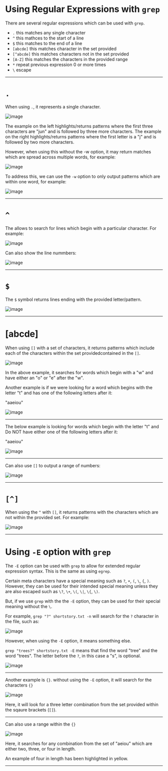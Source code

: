 # Using Regular Expressions with `grep`

There are several regular expressions which can be used with `grep`.

*  `.` this matches any single character 
*  `^` this mathces to the start of a line 
*  `$` this matches to the end of a line
*  `[abcde]` this matches character in the set provided 
*  `[^abcde]` this matches characters not in the set provided 
*  `[A-Z]` this matches the characters in the provided range 
*  `*` repeat previous expression 0 or more times
*  `\` escape 

---

# `.`

When using `.`, it represents a single character. 

![image](https://user-images.githubusercontent.com/107522496/199689107-56b1a609-0eb5-44fe-9607-187101cad3d0.png)

The example on the left highlights/returns patterns where the first three characters are "jun" and is followed by three more characters.
The example on the right highlights/returns patterns where the first letter is a "j" and is followed by two more characters.

However, when using this without the -w option, it may return matches which are spread across multiple words, for example:

![image](https://user-images.githubusercontent.com/107522496/199691995-7efbc4e6-d08a-4920-bf93-c02bace2c830.png)

To address this, we can use the `-w` option to only output patterns which are within one word, for example: 

![image](https://user-images.githubusercontent.com/107522496/199692432-e684d373-0541-480b-8213-b2d21c6bc6fd.png)

---

# `^`

The allows to search for lines which begin with a particular character. For example:

![image](https://user-images.githubusercontent.com/107522496/199695449-c7c718fa-949a-49aa-ad5b-0deabf22d913.png)

Can also show the line nummbers:

![image](https://user-images.githubusercontent.com/107522496/199695573-8d3df663-bbb9-45c2-b8bc-58b86985975f.png)

---

# `$`

The `$` symbol returns lines ending with the provided letter/pattern. 

![image](https://user-images.githubusercontent.com/107522496/199696556-128f0a97-c11c-44ed-89fb-b7764a9a3212.png)

---

# [abcde] 

When using `[]` with a set of characters, it returns patterns which include each of the characters within the set providedcontained in the `[]`. 

![image](https://user-images.githubusercontent.com/107522496/199705445-b80d5b5a-db3f-454f-9793-f0140d67b1f2.png)

In the above example, it searches for words which begin with a "w" and have either an "o" or "e" after the "w".

Another example is if we were looking for a word which begins with the letter "t" and has one of the following letters after it:

"aaeiou"

![image](https://user-images.githubusercontent.com/107522496/199712101-9a76ce8a-f958-4e7e-a392-76049a2bff81.png)

---

The below example is looking for words which begin with the letter "t" and Do NOT have either one of the following letters after it:

"aaeiou"

![image](https://user-images.githubusercontent.com/107522496/199712317-b135a58d-f8ee-44b3-98e3-3a3f7375103f.png)

---

Can also use `[]` to output a range of numbers:

![image](https://user-images.githubusercontent.com/107522496/199705539-40719142-b1d9-44fb-81f9-2a318cfd6c74.png)

---

# `[^]`

When using the `^` with `[]`, it returns patterns with the characters which are not within the provided set. For example:

![image](https://user-images.githubusercontent.com/107522496/199706212-4bcd783a-6b14-4f10-823b-99bf52c810f5.png)

---
 
 # Using `-E` option with `grep`
 
 The `-E` option can be used with `grep` to allow for extended regular expression syntax. This is the same as using `egrep`.
 
 Certain meta characters have a special meaning such as `?`, `+`, `(`, `\`, `{`, `)`. However, they can be used for their intended special meaning unless they are also escaped such as `\?`, `\+`, `\(`, `\|`, `\{`, `\)`. 
 
 But, if we use `grep` with the the `-E` option, they can be used for their special meaning without the `\`. 

For example, `grep "?" shortstory.txt -n` will search for the `?` character in the file, such as: 

 ![image](https://user-images.githubusercontent.com/107522496/199730851-b6e24f57-6402-4688-bc5c-fcdaecde1604.png)

 However, when using the `-E` option, it means something else.
 
 `grep "trees?" shortstory.txt -E` means that find the word "tree" and the word "trees". The letter before the `?`, in this case a "s", is optional. 
 
 ![image](https://user-images.githubusercontent.com/107522496/199732852-077956f2-63b1-4f02-8555-75e84cc68fa5.png)

---

Another example is `{}`. without using the `-E` option, it will search for the characters `{}` 

![image](https://user-images.githubusercontent.com/107522496/199733463-32b9f95e-bd02-4e2a-8be4-1b4b19375979.png)

Here, it will look for a three letter combination from the set provided within the sqaure brackets (`[]`).

--- 

Can also use a range within the `{}`

![image](https://user-images.githubusercontent.com/107522496/199741626-3385fa05-3c06-4d11-9d93-77dfdec0bd00.png)

Here, it searches for any combination from the set of "aeiou" which are either two, three, or four in length.

An example of four in length has been highlighted in yellow. 

---






 
 
 
 
 


